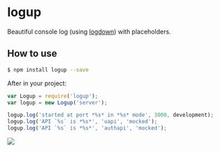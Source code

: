 # logup
Beautiful console log (using [logdown](https://github.com/caiogondim/logdown)) with placeholders.

## How to use
```bash
$ npm install logup --save
```

After in your project:
```js
var Logup = require('logup');
var logup = new Logup('server');

logup.log('started at port *%s* in *%s* mode', 3000, development);
logup.log('API `%s` is *%s*', 'uapi', 'mocked');
logup.log('API `%s` is *%s*', 'authapi', 'mocked');
```

![](https://github.com/maxmert/logup/blob/master/screenshot.png)
